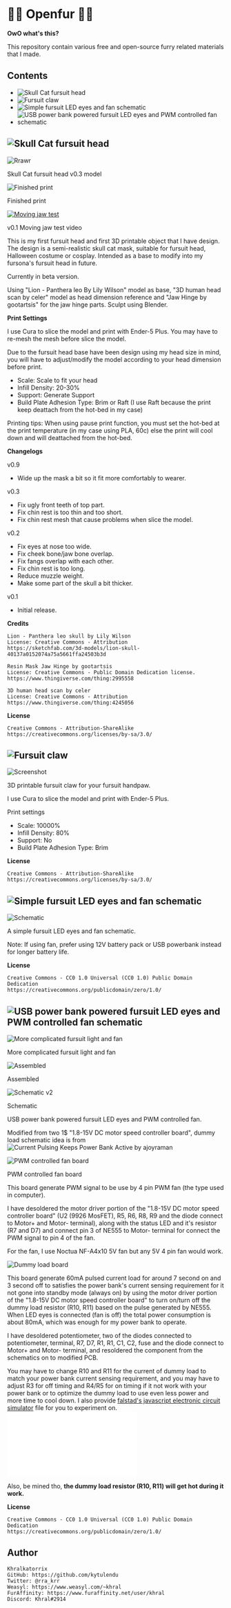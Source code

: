 🐾🐾 Openfur 🐾🐾
================

**OwO what's this?**

This repository contain various free and open-source furry related materials that I made.

Contents
--------
- ![Skull Cat fursuit head](./skullcat)
- ![Fursuit claw](./fursuit_claw)
- ![Simple fursuit LED eyes and fan schematic](./fursuit_light_and_fan)
- ![USB power bank powered fursuit LED eyes and PWM controlled fan schematic](./fursuit_light_fan_v2)

![Skull Cat fursuit head](./skullcat)
----------------------

![Rrawr](./skullcat/05_skullcat_fursuit_head_v0.3.png)

Skull Cat fursuit head v0.3 model

![Finished print](./skullcat/03_IMG_20201118_224858_600.jpg)

Finished print

[![Moving jaw test](https://img.youtube.com/vi/nCF7k2U8QHU/0.jpg)](https://www.youtube.com/watch?v=nCF7k2U8QHU)

v0.1 Moving jaw test video

This is my first fursuit head and first 3D printable object that I have design. The design is a semi-realistic skull cat mask, suitable for fursuit head, Halloween costume or cosplay. Intended as a base to modify into my fursona's fursuit head in future.

Currently in beta version.

Using "Lion - Panthera leo By Lily Wilson" model as base, "3D human head scan by celer" model as head dimension reference and "Jaw Hinge by gootartsis" for the jaw hinge parts. Sculpt using Blender.

**Print Settings**

I use Cura to slice the model and print with Ender-5 Plus. You may have to re-mesh the mesh before slice the model.

Due to the fursuit head base have been design using my head size in mind, you will have to adjust/modify the model according to your head dimension before print.

- Scale: Scale to fit your head
- Infill Density: 20-30%
- Support: Generate Support
- Build Plate Adhesion Type: Brim or Raft (I use Raft because the print keep deattach from the hot-bed in my case)

Printing tips: When using pause print function, you must set the hot-bed at the print temperature (in my case using PLA, 60c) else the print will cool down and will deattached from the hot-bed.

**Changelogs**

v0.9

- Wide up the mask a bit so it fit more comfortably to wearer.

v0.3

- Fix ugly front teeth of top part.
- Fix chin rest is too thin and too short.
- Fix chin rest mesh that cause problems when slice the model.

v0.2

- Fix eyes at nose too wide.
- Fix cheek bone/jaw bone overlap.
- Fix fangs overlap with each other.
- Fix chin rest is too long.
- Reduce muzzle weight.
- Make some part of the skull a bit thicker.

v0.1

- Initial release.

**Credits**

    Lion - Panthera leo skull by Lily Wilson
    License: Creative Commons - Attribution
    https://sketchfab.com/3d-models/lion-skull-40137a0152074a75a5661ffa24503b3d

    Resin Mask Jaw Hinge by gootartsis
    License: Creative Commons - Public Domain Dedication license.
    https://www.thingiverse.com/thing:2995558

    3D human head scan by celer
    License: Creative Commons - Attribution
    https://www.thingiverse.com/thing:4245056

**License**

    Creative Commons - Attribution-ShareAlike
    https://creativecommons.org/licenses/by-sa/3.0/

![Fursuit claw](./fursuit_claw)
----------------------

![Screenshot](./fursuit_claw/screenshot_claw.png)

3D printable fursuit claw for your fursuit handpaw.

I use Cura to slice the model and print with Ender-5 Plus.

Print settings
- Scale: 10000%
- Infill Density: 80%
- Support: No
- Build Plate Adhesion Type: Brim

**License**

    Creative Commons - Attribution-ShareAlike
    https://creativecommons.org/licenses/by-sa/3.0/

![Simple fursuit LED eyes and fan schematic](./fursuit_light_and_fan)
----------------------

![Schematic](./fursuit_light_and_fan/fursuit_light_and_fan_schematic.png)

A simple fursuit LED eyes and fan schematic.

Note: If using fan, prefer using 12V battery pack or USB powerbank instead for longer battery life.

**License**

    Creative Commons - CC0 1.0 Universal (CC0 1.0) Public Domain Dedication
    https://creativecommons.org/publicdomain/zero/1.0/

![USB power bank powered fursuit LED eyes and PWM controlled fan schematic](./fursuit_light_fan_v2)
----------------------

![More complicated fursuit light and fan](./fursuit_light_fan_v2/fursuit_light_fan_v2.jpg)

More complicated fursuit light and fan

![Assembled](./fursuit_light_fan_v2/fursuit_light_fan_v2_assembled.jpg)

Assembled

![Schematic v2](./fursuit_light_fan_v2/fursuit_light_fan_v2_schematic.png)

Schematic

USB power bank powered fursuit LED eyes and PWM controlled fan.

Modified from two 1$ "1.8-15V DC motor speed controller board", dummy load schematic idea is from ![Current Pulsing Keeps Power Bank Active by ajoyraman](https://www.instructables.com/Current-Pulsing-Keeps-Power-Bank-Active/)

![PWM controlled fan board](./fursuit_light_fan_v2/pwm_board.jpg)

PWM controlled fan board

This board generate PWM signal to be use by 4 pin PWM fan (the type used in computer).

I have desoldered the motor driver portion of the "1.8-15V DC motor speed controller board" (U2 (9926 MosFET), R5, R6, R8, R9 and the diode connect to Motor+ and Motor- terminal), along with the status LED and it's resistor (R7 and D7) and connect pin 3 of NE555 to Motor- terminal for connect the PWM signal to pin 4 of the fan.

For the fan, I use Noctua NF-A4x10 5V fan but any 5V 4 pin fan would work.

![Dummy load board](./fursuit_light_fan_v2/dummy_load_board.jpg)

This board generate 60mA pulsed current load for around 7 second on and 3 second off to satisfies the power bank's current sensing requirement for it not gone into standby mode (always on) by using the motor driver portion of the "1.8-15V DC motor speed controller board" to turn on/turn off the dummy load resistor (R10, R11) based on the pulse generated by NE555. When LED eyes is connected (fan is off) the total power consumption is about 80mA, which was enough for my power bank to operate.

I have desoldered potentiometer, two of the diodes connected to potentiometer, terminal, R7, D7, R1, R1, C1, C2, fuse and the diode connect to Motor+ and Motor- terminal, and resoldered the component from the schematics on to modified PCB.

You may have to change R10 and R11 for the current of dummy load to match your power bank current sensing requirement, and you may have to adjust R3 for off timing and R4/R5 for on timing if it not work with your power bank or to optimize the dummy load to use even less power and more time to cool down.
I also provide [falstad's javascript electronic circuit simulator](http://www.falstad.com/circuit/) file for you to experiment on. ![simulation file](./fursuit_light_fan_v2/powerbank-always-on.circuitjs.txt)

Also, be mined tho, **the dummy load resistor (R10, R11) will get hot during it work.**

**License**

    Creative Commons - CC0 1.0 Universal (CC0 1.0) Public Domain Dedication
    https://creativecommons.org/publicdomain/zero/1.0/

Author
------

    Khralkatorrix
    GitHub: https://github.com/kytulendu
    Twitter: @rra_krr
    Weasyl: https://www.weasyl.com/~khral
    FurAffinity: https://www.furaffinity.net/user/khral
    Discord: Khral#2914
